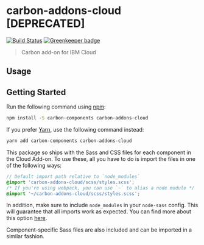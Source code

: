 # carbon-addons-cloud [DEPRECATED]

[![Build Status](https://travis-ci.org/carbon-design-system/carbon-addons-cloud.svg?branch=master)](https://travis-ci.org/carbon-design-system/carbon-addons-cloud)
[![Greenkeeper badge](https://badges.greenkeeper.io/carbon-design-system/carbon-addons-cloud.svg)](https://greenkeeper.io/)

> Carbon add-on for IBM Cloud

## Usage

## Getting Started

Run the following command using [npm](https://www.npmjs.com/):

```bash
npm install -S carbon-components carbon-addons-cloud
```

If you prefer [Yarn](https://yarnpkg.com/en/), use the following command instead:

```bash
yarn add carbon-components carbon-addons-cloud
```

This package so ships with the Sass and CSS files for each component in the Cloud Add-on. To use these, all you have to do is import the files in one of the following ways:

```scss
// Default import path relative to `node_modules`
@import 'carbon-addons-cloud/scss/styles.scss';
/* If you're using webpack, you can use `~` to alias a node module */
@import '~/carbon-addons-cloud/scss/styles.scss';
```

In addition, make sure to include `node_modules` in your `node-sass` config. This will guarantee that all imports work as expected. You can find more about this option [here](https://github.com/sass/node-sass#includepaths).

Component-specific Sass files are also included and can be imported in a similar fashion.
